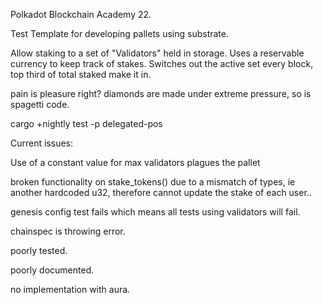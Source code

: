 Polkadot Blockchain Academy 22.

Test Template for developing pallets using substrate.

Allow staking to a set of "Validators" held in storage.
Uses a reservable currency to keep track of stakes.
Switches out the active set every block, top third of total staked make it in.

pain is pleasure right?
diamonds are made under extreme pressure, so is spagetti code.


cargo +nightly test -p delegated-pos

Current issues:

Use of a constant value for max validators plagues the pallet

broken functionality on stake_tokens() due to a mismatch of types, ie 
another hardcoded u32, therefore cannot update the stake of each user..

genesis config test fails which means all tests using validators will fail.

chainspec is throwing error.

poorly tested.

poorly documented.

no implementation with aura.